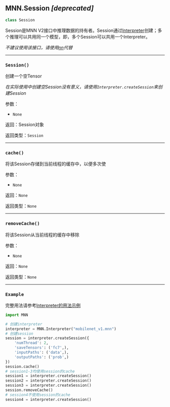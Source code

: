 ## MNN.Session *[deprecated]*

```python
class Session
```
Session是MNN V2接口中推理数据的持有者。Session通过[Interpreter](Interpreter.md)创建；多个推理可以共用同一个模型，即，多个Session可以共用一个Interpreter。

*不建议使用该接口，请使用[nn](nn.md)代替*

---
### `Session()`
创建一个空Tensor

*在实际使用中创建空Session没有意义，请使用`Interpreter.createSession`来创建Session*

参数：
- `None`

返回：Session对象

返回类型：`Session`

---
### `cache()`

将该Session存储到当前线程的缓存中，以便多次使

参数：
- `None`

返回：`None`

返回类型：`None`

---
### `removeCache()`

将该Session从当前线程的缓存中移除

参数：
- `None`

返回：`None`

返回类型：`None`

---
### `Example`
完整用法请参考[Interpreter的用法示例](Interpreter.html#example)

```python
import MNN

# 创建interpreter
interpreter = MNN.Interpreter("mobilenet_v1.mnn")
# 创建session
session = interpreter.createSession({
    'numThread': 2,
    'saveTensors': ('fc7',),
    'inputPaths': ('data',),
    'outputPaths': ('prob',)
})
session.cache()
# session1-3均使用session的cache
session1 = interpreter.createSession()
session2 = interpreter.createSession()
session3 = interpreter.createSession()
session.removeCache()
# session4不使用session的cache
session4 = interpreter.createSession()
```